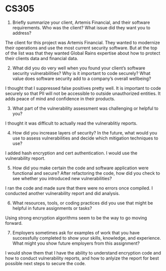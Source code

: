 # CS305
1. Briefly summarize your client, Artemis Financial, and their software requirements. Who was the client? What issue did they want you to address?

The client for this project was Artemis Financial. They wanted to modernize their operations and use the most current security software. But at the top of the list was that they wanted Global Rains expertise about how to protect their clients data and financial data. 

2. What did you do very well when you found your client’s software security vulnerabilities? Why is it important to code securely? What value does software security add to a company’s overall wellbeing?

I thought that I suppressed false positives pretty well. It is important to code securely so that PII will not be accessible to outside unauthorized entities. It adds peace of mind and confidence in their products. 

3. What part of the vulnerability assessment was challenging or helpful to you?

I thought it was difficult to actually read the vulnerablitiy reports. 

4. How did you increase layers of security? In the future, what would you use to assess vulnerabilities and decide which mitigation techniques to use?

I added hash encryption and cert authentication. I would use the vulnerability report. 

5. How did you make certain the code and software application were functional and secure? After refactoring the code, how did you check to see whether you introduced new vulnerabilities?

I ran the code and made sure that there were no errors once compiled. I conducted another vulnerability report and did analysis. 

6. What resources, tools, or coding practices did you use that might be helpful in future assignments or tasks?

Using strong encryption algorithms seem to be the way to go moving forward. 

7. Employers sometimes ask for examples of work that you have successfully completed to show your skills, knowledge, and experience. What might you show future employers from this assignment?

I would show them that I have the ability to understand encryption code and how to conduct vulnerability reports, and how to anlyize the report for best possible next steps to secure the code. 
